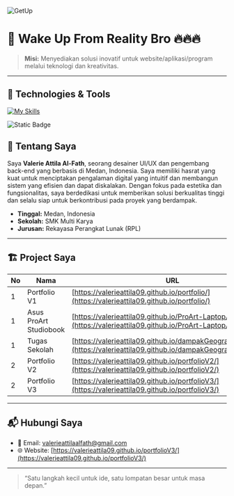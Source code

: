 ![GetUp](https://media0.giphy.com/media/v1.Y2lkPTc5MGI3NjExazRnMWJjZDc3bHozNjRpOWZhdmtrcmhjMnVyY3V3YXlxZXA1NTZhMiZlcD12MV9pbnRlcm5hbF9naWZfYnlfaWQmY3Q9Zw/26xBPPcBnFA6kVXsk/giphy.gif)

# 🚀 Wake Up From Reality Bro 🔥🔥🔥

> **Misi:** Menyediakan solusi inovatif untuk website/aplikasi/program melalui teknologi dan kreativitas.

---

## 🔧 Technologies & Tools

[![My Skills](https://skillicons.dev/icons?i=vscode,github,html,css,js,tailwind,alpinejs,react,express,vite,laravel,nodejs,php,py,supabase,mysql,postman,vercel&perline=6)](https://skillicons.dev)

![Static Badge](https://img.shields.io/badge/Spotify-logo?style=flat&logo=spotify&label=Listening%20on)

## 🌟 Tentang Saya

Saya **Valerie Attila Al-Fath**, seorang desainer UI/UX dan pengembang back-end yang berbasis di Medan, Indonesia. Saya memiliki hasrat yang kuat untuk menciptakan pengalaman digital yang intuitif dan membangun sistem yang efisien dan dapat diskalakan. Dengan fokus pada estetika dan fungsionalitas, saya berdedikasi untuk memberikan solusi berkualitas tinggi dan selalu siap untuk berkontribusi pada proyek yang berdampak.


- **Tinggal:** Medan, Indonesia 
- **Sekolah:** SMK Multi Karya 
- **Jurusan:** Rekayasa Perangkat Lunak (RPL)


---

## 🏗️ Project Saya

| No  | Nama                   | URL |
| --- | ---------------------- | --- |
| 1   | Portfolio V1           |  [https://valerieattila09.github.io/portfolio/](https://valerieattila09.github.io/portfolio/)   |
| 1   | Asus ProArt Studiobook |   [https://valerieattila09.github.io/ProArt-Laptop/](https://valerieattila09.github.io/ProArt-Laptop/)  |
| 1   | Tugas Sekolah          |  [https://valerieattila09.github.io/dampakGeografisIndonesia/](https://valerieattila09.github.io/dampakGeografisIndonesia/)   |
| 2   | Portfolio V2           |   [https://valerieattila09.github.io/portfolioV2/](https://valerieattila09.github.io/portfolioV2/)  |
| 2   | Portfolio V3           |  [https://valerieattila09.github.io/portfolioV3/](https://valerieattila09.github.io/portfolioV3/)   |

---

## 📬 Hubungi Saya

- 📧 Email: [valerieattilaalfath@gmail.com](valerieattilaalfath@gmail.com)
- 🌐 Website: [https://valerieattila09.github.io/portfolioV3/](https://valerieattila09.github.io/portfolioV3/)

---

> “Satu langkah kecil untuk ide, satu lompatan besar untuk masa depan.”
